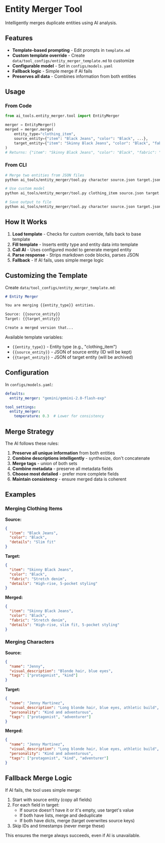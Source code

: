 # Entity Merger Tool

Intelligently merges duplicate entities using AI analysis.

## Features

- **Template-based prompting** - Edit prompts in `template.md`
- **Custom template override** - Create `data/tool_configs/entity_merger_template.md` to customize
- **Configurable model** - Set in `configs/models.yaml`
- **Fallback logic** - Simple merge if AI fails
- **Preserves all data** - Combines information from both entities

## Usage

### From Code

```python
from ai_tools.entity_merger.tool import EntityMerger

merger = EntityMerger()
merged = merger.merge(
    entity_type="clothing_item",
    source_entity={"item": "Black Jeans", "color": "Black", ...},
    target_entity={"item": "Skinny Black Jeans", "color": "Black", "fabric": "Denim", ...}
)
# Returns: {"item": "Skinny Black Jeans", "color": "Black", "fabric": "Denim", ...}
```

### From CLI

```bash
# Merge two entities from JSON files
python ai_tools/entity_merger/tool.py character source.json target.json

# Use custom model
python ai_tools/entity_merger/tool.py clothing_item source.json target.json --model gemini/gemini-2.5-flash

# Save output to file
python ai_tools/entity_merger/tool.py character source.json target.json --output merged.json
```

## How It Works

1. **Load template** - Checks for custom override, falls back to base template
2. **Fill template** - Inserts entity type and entity data into template
3. **Call AI** - Uses configured model to generate merged entity
4. **Parse response** - Strips markdown code blocks, parses JSON
5. **Fallback** - If AI fails, uses simple merge logic

## Customizing the Template

Create `data/tool_configs/entity_merger_template.md`:

```markdown
# Entity Merger

You are merging {{entity_type}} entities.

Source: {{source_entity}}
Target: {{target_entity}}

Create a merged version that...
```

Available template variables:
- `{{entity_type}}` - Entity type (e.g., "clothing_item")
- `{{source_entity}}` - JSON of source entity (ID will be kept)
- `{{target_entity}}` - JSON of target entity (will be archived)

## Configuration

In `configs/models.yaml`:

```yaml
defaults:
  entity_merger: "gemini/gemini-2.0-flash-exp"

tool_settings:
  entity_merger:
    temperature: 0.3  # Lower for consistency
```

## Merge Strategy

The AI follows these rules:

1. **Preserve all unique information** from both entities
2. **Combine descriptions intelligently** - synthesize, don't concatenate
3. **Merge tags** - union of both sets
4. **Combine metadata** - preserve all metadata fields
5. **Choose most detailed** - prefer more complete fields
6. **Maintain consistency** - ensure merged data is coherent

## Examples

### Merging Clothing Items

**Source:**
```json
{
  "item": "Black Jeans",
  "color": "Black",
  "details": "Slim fit"
}
```

**Target:**
```json
{
  "item": "Skinny Black Jeans",
  "color": "Black",
  "fabric": "Stretch denim",
  "details": "High-rise, 5-pocket styling"
}
```

**Merged:**
```json
{
  "item": "Skinny Black Jeans",
  "color": "Black",
  "fabric": "Stretch denim",
  "details": "High-rise, slim fit, 5-pocket styling"
}
```

### Merging Characters

**Source:**
```json
{
  "name": "Jenny",
  "visual_description": "Blonde hair, blue eyes",
  "tags": ["protagonist", "kind"]
}
```

**Target:**
```json
{
  "name": "Jenny Martinez",
  "visual_description": "Long blonde hair, blue eyes, athletic build",
  "personality": "Kind and adventurous",
  "tags": ["protagonist", "adventurer"]
}
```

**Merged:**
```json
{
  "name": "Jenny Martinez",
  "visual_description": "Long blonde hair, blue eyes, athletic build",
  "personality": "Kind and adventurous",
  "tags": ["protagonist", "kind", "adventurer"]
}
```

## Fallback Merge Logic

If AI fails, the tool uses simple merge:

1. Start with source entity (copy all fields)
2. For each field in target:
   - If source doesn't have it or it's empty, use target's value
   - If both have lists, merge and deduplicate
   - If both have dicts, merge (target overwrites source keys)
3. Skip IDs and timestamps (never merge these)

This ensures the merge always succeeds, even if AI is unavailable.
